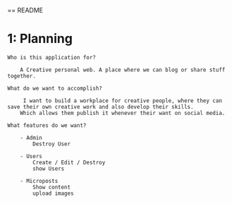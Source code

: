 == README

# 1: Planning

	Who is this application for?

		A Creative personal web. A place where we can blog or share stuff together.
		
	What do we want to accomplish?

		 I want to build a workplace for creative people, where they can save their own creative work and also develop their skills.
		Which allows them publish it whenever their want on social media.
	
	What features do we want?

        - Admin
            Destroy User

	    - Users
	        Create / Edit / Destroy
	        show Users 

	    - Microposts
        	Show content
            upload images




